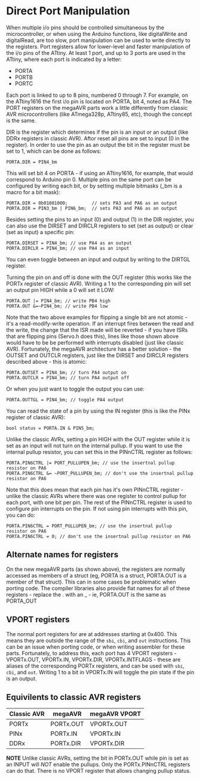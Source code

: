 # Direct Port Manipulation
When multiple i/o pins should be controlled simultaneous by the microcontroller, or when using the Arduino functions, like digitalWrite and digitalRead, are too slow, port manipulation can be used to write directly to the registers.
Port registers allow for lower-level and faster manipulation of the i/o pins of the ATtiny. At least 1 port, and up to 3 ports are used in the ATtiny, where each port is indicated by a letter:
*	PORTA
*	PORTB
*	PORTC

Each port is linked to up to 8 pins, numbered 0 through 7. For example, on the ATtiny1616 the first i/o pin is located on PORTA, bit 4, noted as PA4. The PORT registers on the megaAVR parts work a little differently from classic AVR microcontrollers (like ATmega328p, ATtiny85, etc), though the concept is the same. 


DIR is the register which determines if the pin is an input or an output (like DDRx registers in classic AVR). Aftor reset all pins are set to input (0 in the register). In order to use the pin as an output the bit in the register must be set to 1, which can be done as follows:

    PORTA.DIR = PIN4_bm

This will set bit 4 on PORTA - if using an ATtiny1616, for example, that would correspond to Arduino pin 0. 
Multiple pins on the same port can be configured by writing each bit, or by setting multiple bitmasks (_bm is a macro for a bit mask):

    PORTA.DIR = 0b01001000;         // sets PA3 and PA6 as an output
    PORTA.DIR = PIN3_bm | PIN6_bm;  // sets PA3 and PA6 as an output

Besides setting the pins to an input (0) and output (1) in the DIR register, you can also use the DIRSET and DIRCLR registers to set (set as output) or clear (set as input) a specific pin:

    PORTA.DIRSET = PIN4_bm; // use PA4 as an output
    PORTA.DIRCLR = PIN4_bm; // use PA4 as an input

You can even toggle between an input and output by writing to the DIRTGL register.

Turning the pin on and off is done with the OUT register (this works like the PORTx register of classic AVR). Writing a 1 to the corresponding pin will set an output pin HIGH while a 0 will set it LOW:
    
    PORTA.OUT |= PIN4_bm; // write PB4 high
    PORTA.OUT &=~PIN4_bm; // write PB4 low
    
Note that the two above examples for flipping a single bit are not atomic - it's a read-modify-write operation. If an interrupt fires between the read and the write, the change that the ISR made will be reverted - if you have ISRs that are flipping pins (Servo.h does this), lines like those shown above would have to be be performed with interrupts disabled (just like classic AVR). Fortunately, the megaAVR architecture has a better solution - the OUTSET and OUTCLR registers, just like the DIRSET and DIRCLR registers described above - this is atomic:

    PORTA.OUTSET = PIN4_bm; // turn PA4 output on
    PORTA.OUTCLR = PIN4_bm; // turn PA4 output off

Or when you just want to toggle the output you can use:

    PORTA.OUTTGL = PIN4_bm; // toggle PA4 output

    
You can read the state of a pin by using the IN register (this is like the PINx register of classic AVR):

    bool status = PORTA.IN & PIN5_bm;

Unlike the classic AVRs, setting a pin HIGH with the OUT register while it is set as an input will not turn on the internal pullup. If you want to use the internal pullup resistor, you can set this in the PINnCTRL register as follows:

    PORTA.PIN6CTRL |= PORT_PULLUPEN_bm; // use the insertnal pullup resistor on PA6
    PORTA.PIN6CTRL &= ~PORT_PULLUPEN_bm; // don't use the insertnal pullup resistor on PA6

Note that this does mean that each pin has it's own PINnCTRL register - unlike the classic AVRs where there was one register to control pullup for each port, with one bit per pin. The rest of the PINnCTRL register is used to configure pin interrupts on the pin. If not using pin interrupts with this pin, you can do: 

    PORTA.PIN6CTRL = PORT_PULLUPEN_bm; // use the insertnal pullup resistor on PA6
    PORTA.PIN6CTRL = 0; // don't use the insertnal pullup resistor on PA6
    
## Alternate names for registers

On the new megaAVR parts (as shown above), the registers are normally accessed as members of a struct (eg, PORTA is a struct, PORTA.OUT is a member of that struct). This can in some cases be problematic when porting code. The compiler libraries also provide flat names for all of these registers - replace the . with an _ - ie, PORTA.OUT is the same as PORTA_OUT

## VPORT registers

The normal port registers for are at addresses starting at 0x400. This means they are outside the range of the `sbi`, `cbi`, and `out` instructions. This can be an issue when porting code, or when writing assembler for these parts. Fortunately, to address this, each port has 4 VPORT registers - VPORTx.OUT, VPORTx.IN, VPORTx.DIR, VPORTx.INTFLAGS - these are aliases of the corresponding PORTx registers, and can be used with `sbi`, `cbi`, and `out`. Writing 1 to a bit in VPORTx.IN will toggle the pin state if the pin is an output. 

## Equivilents to classic AVR registers
Classic AVR |  megaAVR | megaAVR VPORT
------------ | ------------- | -------------
PORTx | PORTx.OUT | VPORTx.OUT
PINx  | PORTx.IN | VPORTx.IN
DDRx  | PORTx.DIR | VPORTx.DIR

**NOTE** Unlike classic AVRs, setting the bit in PORTx.OUT while pin is set as an INPUT will *NOT* enable the pullups. Only the PORTx.PINnCTRL registers can do that. There is no VPORT register that allows changing pullup status. 

